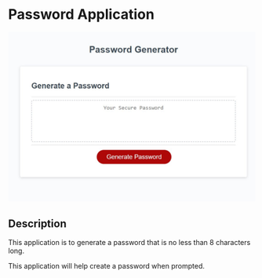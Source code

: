 # Password Application

![password application](./assets/images/pw_image.jpg)


<link to the deployed app>



## Description

This application is to generate a password that is no less than 8 characters long.

This application will help create a password when prompted.
